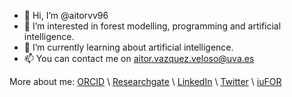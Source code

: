 - 👋 Hi, I’m @aitorvv96
- 👀 I’m interested in forest modelling, programming and artificial intelligence.
- 🌱 I’m currently learning about artificial intelligence.
- 📫 You can contact me on aitor.vazquez.veloso@uva.es

More about me:
[ORCID](https://orcid.org/0000-0003-0227-506X) \\
[Researchgate](https://www.researchgate.net/profile/Aitor_Vazquez_Veloso) \\
[LinkedIn](https://www.linkedin.com/in/aitorvazquezveloso/) \\
[Twitter](https://twitter.com/aitorvv) \\
[iuFOR](http://sostenible.palencia.uva.es/users/aitorvv)

<!---
aitorvv96/aitorvv96 is a ✨ special ✨ repository because its `README.md` (this file) appears on your GitHub profile.
You can click the Preview link to take a look at your changes.
--->
